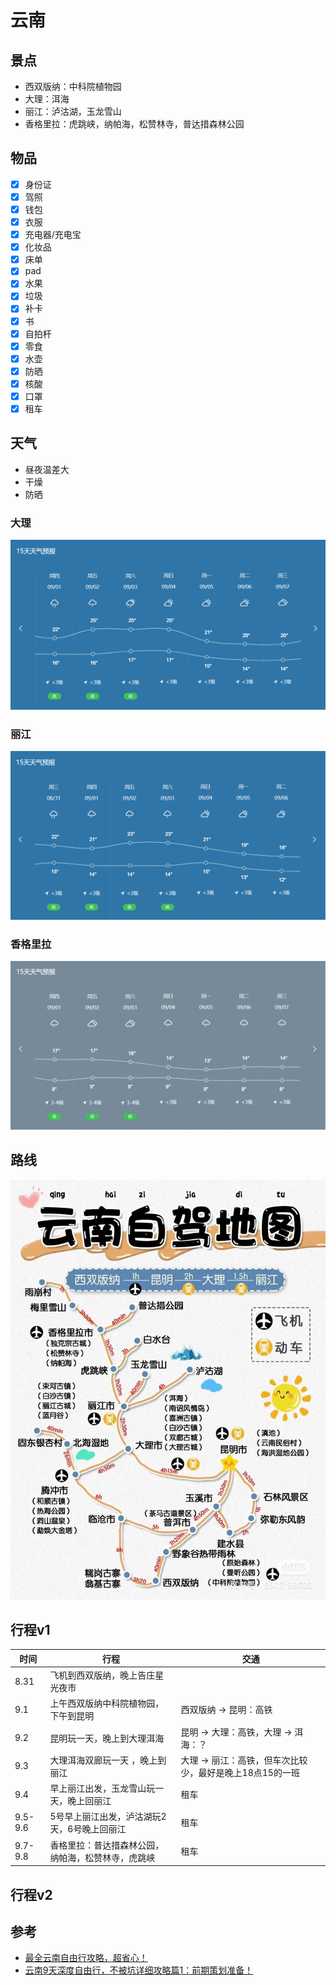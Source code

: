 # 云南

## 景点

- 西双版纳：中科院植物园
- 大理：洱海
- 丽江：泸沽湖，玉龙雪山
- 香格里拉：虎跳峡，纳帕海，松赞林寺，普达措森林公园

## 物品

- [x] 身份证
- [x] 驾照
- [x] 钱包
- [x] 衣服
- [x] 充电器/充电宝
- [x] 化妆品
- [x] 床单
- [x] pad
- [x] 水果
- [x] 垃圾
- [x] 补卡
- [x] 书
- [x] 自拍杆
- [x] 零食
- [x] 水壶
- [x] 防晒
- [x] 核酸
- [x] 口罩
- [x] 租车

## 天气

- 昼夜温差大
- 干燥
- 防晒

### 大理

![](https://github.com/frontend-gxg/vue-learn/blob/master/src/asserts/image/大理.png?raw=true)

### 丽江

![](https://github.com/frontend-gxg/vue-learn/blob/master/src/asserts/image/丽江.png?raw=true)

### 香格里拉

![](https://github.com/frontend-gxg/vue-learn/blob/master/src/asserts/image/香格里拉.png?raw=true)

## 路线

![](https://github.com/frontend-gxg/vue-learn/blob/master/src/asserts/image/云南.jpg?raw=true)

## 行程v1

| 时间    | 行程 | 交通 |
|---------|------|-----|
| 8.31    | 飞机到西双版纳，晚上告庄星光夜市 | |
| 9.1     | 上午西双版纳中科院植物园，下午到昆明 | 西双版纳 -> 昆明：高铁 |
| 9.2     | 昆明玩一天，晚上到大理洱海 | 昆明 -> 大理：高铁，大理 -> 洱海：？ |
| 9.3     | 大理洱海双廊玩一天 ，晚上到丽江 | 大理 -> 丽江：高铁，但车次比较少，最好是晚上18点15的一班 |
| 9.4     | 早上丽江出发，玉龙雪山玩一天，晚上回丽江 | 租车 |
| 9.5-9.6 | 5号早上丽江出发，泸沽湖玩2天，6号晚上回丽江 | 租车 |
| 9.7-9.8 | 香格里拉：普达措森林公园，纳帕海，松赞林寺，虎跳峡 | 租车 |

## 行程v2

## 参考

- [最全云南自由行攻略，超省心！](https://zhuanlan.zhihu.com/p/65560784)
- [云南9天深度自由行，不被坑详细攻略篇1：前期策划准备！](https://post.smzdm.com/p/aekzl59q/)